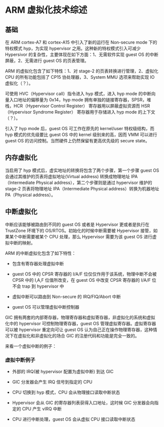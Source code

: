 # ARM 虚拟化技术综述

## 基础

在 ARM cortex-A7 和 cortex-A15 中引入了新的运行在 Non-secure mode 下的特权模式 hyp，为实现 hypervisor 之用。这种新的特权模式引入可减少 Hypersivor 的复杂性，主要体现在如下方面：1、无需软件实现 guest OS 的中断屏蔽，2、无需进行 guest OS 的页表管理。

ARM 的虚拟化包含了如下特性：1、对 stage-2 的页表转换进行管理，2、虚拟化 CPU 的所有功能包括了 CP15 协处理器，3、System MMU 选项来帮助实现 IO 虚拟化（？）。

可使用 HVC（Hypervisor call）指令进入 hyp 模式，进入 hyp mode 的中断向量入口地址的偏移量为 0x14，hyp mode 拥有单独的链接寄存器，SPSR，堆栈，HCR（Hypervisor Control Register） 寄存器用以屏蔽虚拟资源而 HSR（Hypervisor Syndrome Register） 寄存器用于存储进入 hyp mode 的上下文（？）。

引入了 hyp mode 后，guest OS 可工作在原先的 kernel/user 特权级结构，而 hyp 模式的优先级要比 guest OS 中的 kernel 级别来的高，因而 VMM 可以进行 guest OS 的访问控制。当然硬件上仍然保留有更高优先级的 secure state。

## 内存虚拟化

当启用了 hyp 模式后，虚实地址的转换将包含了两个步骤，第一个步骤 guest OS 会通过其维护的页表将虚拟地址(Virtual address) 转换成物理地址 IPA（Intermediate Physical address），第二个步骤则是通过 hypervisor 维护的 stage-2 页表将物理地址 IPA（Intermediate Physical address）转换为机器地址 PA（Physical address）。

## 中断虚拟化

中断应该能够被路由到不同的 guest OS 或者是 Hypervisor 更或者是执行在 TrustZone 环境下的 OS/RTOS。初始化的时候中断需要被 Hypervisor 接管，如果某个中断需要被某个 CPU 处理，那么 Hypervisor 需要为该 guest OS 进行虚拟中断的映射。

ARM 的中断虚拟化包含了如下特性：

- 包含有寄存器处理虚拟中断

- guest OS 中的 CPSR 寄存器的 I/A/F 位仅仅作用于该系统，物理中断不会被 CPSR 中的 I,A,F 位值所改变，在 guest OS 中改变 CPSR 寄存器的 I/A/F 位不会 trap 到 hypervisor 中

- 虚拟中断可以路由到 Non-secure 的 IRQ/FIQ/Abort 中断

- guest OS 可以管理虚拟中断控制器

GIC 拥有两套的内部寄存器，物理寄存器和虚拟寄存器，非虚拟化的系统和虚拟化中的 hypervisor 可控制物理寄存器，guest OS 管理虚拟寄存器。虚拟寄存器可以被 hypervisor 重定向可让 guest OS 认为自己正在操作物理寄存器，这种情况下在虚拟化和非虚拟化的场合 GIC 的注册代码和功能是完全一致的。

来看一个虚拟中断的例子：

### 虚拟中断例子


- 外部的 IRQ(被 hypervisor 配置为虚拟中断) 到达 GIC

- GIC 分发器会产生 IRQ 信号到指定的 CPU

- CPU 切换到 hyp 模式，CPU 会从物理接口读取中断状态

- Hypervisor 会从 GIC 的寄存器列表获得入口地址，这时候 GIC 分发器会向指定的 CPU 产生 vIRQ 中断

- CPU 进行中断处理，guest OS 会从虚拟 CPU 接口读取中断状态
